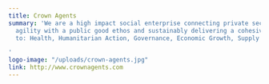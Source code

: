 ```yaml
---
title: Crown Agents
summary: 'We are a high impact social enterprise connecting private sector commercial
  agility with a public good ethos and sustainably delivering a cohesive global approach
  to: Health, Humanitarian Action, Governance, Economic Growth, Supply Chains.

'
logo-image: "/uploads/crown-agents.jpg"
link: http://www.crownagents.com
---
```


